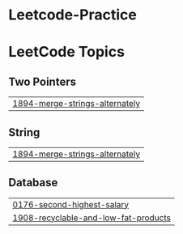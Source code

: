 # Leetcode-Practice
<!---LeetCode Topics Start-->
# LeetCode Topics
## Two Pointers
|  |
| ------- |
| [1894-merge-strings-alternately](https://github.com/Raghwendra200/Leetcode-Practice/tree/master/1894-merge-strings-alternately) |
## String
|  |
| ------- |
| [1894-merge-strings-alternately](https://github.com/Raghwendra200/Leetcode-Practice/tree/master/1894-merge-strings-alternately) |
## Database
|  |
| ------- |
| [0176-second-highest-salary](https://github.com/Raghwendra200/Leetcode-Practice/tree/master/0176-second-highest-salary) |
| [1908-recyclable-and-low-fat-products](https://github.com/Raghwendra200/Leetcode-Practice/tree/master/1908-recyclable-and-low-fat-products) |
<!---LeetCode Topics End-->